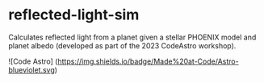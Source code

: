 # reflected-light-sim
Calculates reflected light from a planet given a stellar PHOENIX model and planet albedo (developed as part of the 2023 CodeAstro workshop).

![Code Astro] (https://img.shields.io/badge/Made%20at-Code/Astro-blueviolet.svg)
